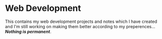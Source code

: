 # Web Development

This contains my web development projects and notes which I have created and I'm still working on making them better according to my preperences... ***Nothing is permanent***.
